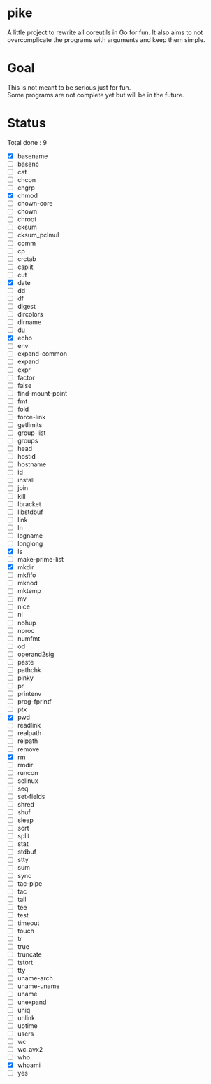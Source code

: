 # pike
A little project to rewrite all coreutils in Go for fun. It also aims to not overcomplicate the programs with arguments and keep them simple.

# Goal
This is not meant to be serious just for fun.<br>
Some programs are not complete yet but will be in the future.<br>

# Status
Total done : 9
- [x] basename
- [ ] basenc
- [ ] cat
- [ ] chcon
- [ ] chgrp
- [x] chmod
- [ ] chown-core
- [ ] chown
- [ ] chroot
- [ ] cksum
- [ ] cksum_pclmul
- [ ] comm
- [ ] cp
- [ ] crctab
- [ ] csplit
- [ ] cut
- [x] date
- [ ] dd
- [ ] df
- [ ] digest
- [ ] dircolors
- [ ] dirname
- [ ] du
- [x] echo
- [ ] env
- [ ] expand-common
- [ ] expand
- [ ] expr
- [ ] factor
- [ ] false
- [ ] find-mount-point
- [ ] fmt
- [ ] fold
- [ ] force-link
- [ ] getlimits
- [ ] group-list
- [ ] groups
- [ ] head
- [ ] hostid
- [ ] hostname
- [ ] id
- [ ] install
- [ ] join
- [ ] kill
- [ ] lbracket
- [ ] libstdbuf
- [ ] link
- [ ] ln
- [ ] logname
- [ ] longlong
- [x] ls
- [ ] make-prime-list
- [x] mkdir
- [ ] mkfifo
- [ ] mknod
- [ ] mktemp
- [ ] mv
- [ ] nice
- [ ] nl
- [ ] nohup
- [ ] nproc
- [ ] numfmt
- [ ] od
- [ ] operand2sig
- [ ] paste
- [ ] pathchk
- [ ] pinky
- [ ] pr
- [ ] printenv
- [ ] prog-fprintf
- [ ] ptx
- [x] pwd
- [ ] readlink
- [ ] realpath
- [ ] relpath
- [ ] remove
- [x] rm
- [ ] rmdir
- [ ] runcon
- [ ] selinux
- [ ] seq
- [ ] set-fields
- [ ] shred
- [ ] shuf
- [ ] sleep
- [ ] sort
- [ ] split
- [ ] stat
- [ ] stdbuf
- [ ] stty
- [ ] sum
- [ ] sync
- [ ] tac-pipe
- [ ] tac
- [ ] tail
- [ ] tee
- [ ] test
- [ ] timeout
- [ ] touch
- [ ] tr
- [ ] true
- [ ] truncate
- [ ] tstort
- [ ] tty
- [ ] uname-arch
- [ ] uname-uname
- [ ] uname
- [ ] unexpand
- [ ] uniq
- [ ] unlink
- [ ] uptime
- [ ] users
- [ ] wc
- [ ] wc_avx2
- [ ] who
- [x] whoami
- [ ] yes
